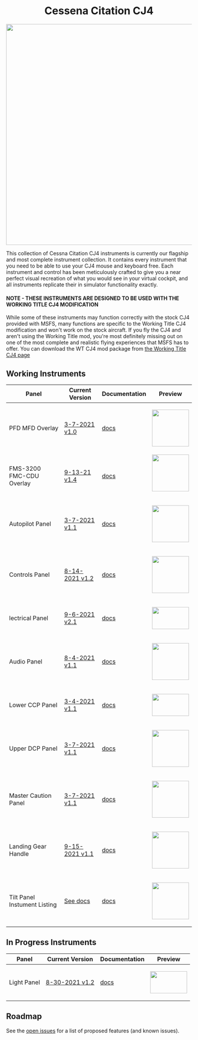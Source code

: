 <!-- PROJECT LOGO -->
<p align="center">
  <h1 align="center">Cessena Citation CJ4</h1>
</p>
<p align="center"><img src="https://user-images.githubusercontent.com/75218511/133437045-c895881c-5502-4885-94dd-b4fe9b288246.png" width="600"/></p>
<p>This collection of Cessna Citation CJ4 instruments is currently our flagship and most complete instrument collection. It contains every instrument that you need to be able to use your CJ4 mouse and keyboard free. Each instrument and control has been meticulously crafted to give you a near perfect visual recreation of what you would see in your virtual cockpit, and all instruments replicate their in simulator functionality exactly.</p>

<h4>NOTE - THESE INSTRUMENTS ARE DESIGNED TO BE USED WITH THE WORKING TITLE CJ4 MODIFICATION</h4>
<p>While some of these instruments may function correctly with the stock CJ4 provided with MSFS, many functions are specific to the Working Title CJ4 modification and won't work on the stock aircraft. If you fly the CJ4 and aren't using the Working Title mod, you're most definitely missing out on one of the most complete and realistic flying experiences that MSFS has to offer. You can download the WT CJ4 mod package from <a href="https://www.workingtitle.aero/packages/cj4/" target="_blank">the Working Title CJ4 page</a></p>

<!-- TABLE OF CONTENTS 
<details open="open">
  <summary><h2 style="display: inline-block">Table of Contents</h2></summary>
  <ol>
    <li>
      <a href="#about-the-project">About The Project</a>
      <ul>
        <li><a href="#built-with">Built With</a></li>
      </ul>
    </li>
    <li>
      <a href="#getting-started">Getting Started</a>
      <ul>
        <li><a href="#prerequisites">Prerequisites</a></li>
        <li><a href="#installation">Installation</a></li>
      </ul>
    </li>
    <li><a href="#usage">Usage</a></li>
    <li><a href="#roadmap">Roadmap</a></li>
    <li><a href="#contributing">Contributing</a></li>

  </ol>
</details>

-->

<!-- ABOUT THE PROJECT -->
## Working Instruments


Panel | Current Version | Documentation | Preview
-------------|-----------------|--------------|--------------
PFD MFD Overlay | [3-7-2021 v1.0](https://github.com/Simstrumentation/Air-Manager/blob/main/Instruments/Cessena_Citation_CJ4/CJ4-PFD_MFD_Overlay/Cessna_CJ4-PFD_MFD_Overlay.siff?raw=true) | [docs](https://github.com/Simstrumentation/Air-Manager/tree/main/Instruments/Cessena_Citation_CJ4/CJ4-PFD_MFD_Overlay) | <p align="center"><img src="https://raw.githubusercontent.com/Simstrumentation/Air-Manager/main/Instruments/Cessena_Citation_CJ4/CJ4-PFD_MFD_Overlay/a418c7e2-ee2c-4606-82cd-8c74248007dc/preview.png" width="100"> </p>
FMS-3200 FMC-CDU Overlay | [9-13-21 v1.4](https://github.com/Simstrumentation/Air-Manager/blob/main/Instruments/Cessena_Citation_CJ4/CJ4-FMS-3200_FMC_CDU_Overlay/Cessna_Citation_CJ4-FMS-3200_FMC_CDU_Overlay.siff?raw=true) | [docs](https://github.com/Simstrumentation/Air-Manager/tree/main/Instruments/Cessena_Citation_CJ4/CJ4-FMS-3200_FMC_CDU_Overlay) | <img src="https://raw.githubusercontent.com/Simstrumentation/Air-Manager/main/Instruments/Cessena_Citation_CJ4/CJ4-FMS-3200_FMC_CDU_Overlay/f7659605-1421-4d75-a347-55d9cb92db57/preview.png" width="100" height="100"> </p>
Autopilot Panel | [3-7-2021 v1.1](https://github.com/Simstrumentation/Air-Manager/blob/main/Instruments/Cessena_Citation_CJ4/CJ4-AutoPilot_Panel/Cessna_Citation_CJ4-AutoPilot_Panel.siff?raw=true) | [docs](https://github.com/Simstrumentation/Air-Manager/tree/main/Instruments/Cessena_Citation_CJ4/CJ4-AutoPilot_Panel) | <p align="center"><img src="https://github.com/Simstrumentation/Air-Manager/blob/main/Instruments/Cessena_Citation_CJ4/CJ4-AutoPilot_Panel/30f0e44d-791c-4ecc-a5c4-eb80d769d3ea/preview.png" width="100"> </p>
Controls Panel | [8-14-2021 v1.2](https://github.com/Simstrumentation/Air-Manager/blob/main/Instruments/Cessena_Citation_CJ4/CJ4-Controls_Panel/Cessna_Citation_CJ4-Controls_Panel.siff?raw=true) | [docs](https://github.com/Simstrumentation/Air-Manager/tree/main/Instruments/Cessena_Citation_CJ4/CJ4-Controls_Panel) | <p align="center"><img src="https://raw.githubusercontent.com/Simstrumentation/Air-Manager/main/Instruments/Cessena_Citation_CJ4/CJ4-Controls_Panel/c5e5c1b1-d600-44a3-901d-2f8f6e086a3d/preview.png" width="100"> </p>
 lectrical Panel | [9-6-2021 v2.1](https://github.com/Simstrumentation/Air-Manager/blob/main/Instruments/Cessena_Citation_CJ4/CJ4-Electrical_Panel/Cessna_Citation_CJ4-Electrical_Panel.siff?raw=true) | [docs](https://github.com/Simstrumentation/Air-Manager/tree/main/Instruments/Cessena_Citation_CJ4/CJ4-Electrical_Panel) | <p align="center"><img src="https://raw.githubusercontent.com/Simstrumentation/Air-Manager/main/Instruments/Cessena_Citation_CJ4/CJ4-Electrical_Panel/3c5dcdca-9a40-4fec-19b5-c0e435f00653/preview.png" width="100" height="60"> </p>
Audio Panel | [8-4-2021 v1.1](https://github.com/Simstrumentation/Air-Manager/blob/main/Instruments/Cessena_Citation_CJ4/CJ4-Audio_Panel/Cessna_Citation_CJ4-Audio_Panel.siff?raw=true) | [docs](https://github.com/Simstrumentation/Air-Manager/tree/main/Instruments/Cessena_Citation_CJ4/CJ4-Audio_Panel) | <p align="center"><img src="https://raw.githubusercontent.com/Simstrumentation/Air-Manager/main/Instruments/Cessena_Citation_CJ4/CJ4-Audio_Panel/cc714760-4287-43e8-323f-d1b817072e43/preview.png" width="100"> </p>
Lower CCP Panel | [3-4-2021 v1.1](https://github.com/Simstrumentation/Air-Manager/blob/main/Instruments/Cessena_Citation_CJ4/CJ4-Lower_CCP_Panel/Cessna_Citation_CJ4-Lower_CCP_Panel%20.siff?raw=true) | [docs](https://github.com/Simstrumentation/Air-Manager/tree/main/Instruments/Cessena_Citation_CJ4/CJ4-Lower_CCP_Panel) | <p align="center"><img src="https://raw.githubusercontent.com/Simstrumentation/Air-Manager/main/Instruments/Cessena_Citation_CJ4/CJ4-Lower_CCP_Panel/1ca3dcd0-b7bb-4bf7-8f1a-be07ac7092cf/preview.png" width="100" height="60"> </p>
Upper DCP Panel | [3-7-2021 v1.1](https://github.com/Simstrumentation/Air-Manager/blob/main/Instruments/Cessena_Citation_CJ4/CJ4-Upper_DCP_Panel/Cessna_Citation_CJ4-Upper_DCP_Panel.siff?raw=true) | [docs](https://github.com/Simstrumentation/Air-Manager/tree/main/Instruments/Cessena_Citation_CJ4/CJ4-Upper_DCP_Panel) | <p align="center"><img src="https://raw.githubusercontent.com/Simstrumentation/Air-Manager/main/Instruments/Cessena_Citation_CJ4/CJ4-Upper_DCP_Panel/646e2e0b-4014-4add-b572-242aa038b2f1/preview.png" width="100"> </p>
Master Caution Panel | [3-7-2021 v1.1](https://github.com/Simstrumentation/Air-Manager/blob/main/Instruments/Cessena_Citation_CJ4/CJ4-Master_Caution_Warning/Cessna_Citation_CJ4-Master_Warning_Caution%20.siff?raw=true) | [docs](https://github.com/Simstrumentation/Air-Manager/tree/main/Instruments/Cessena_Citation_CJ4/CJ4-Master_Caution_Warning) | <p align="center"><img src="https://raw.githubusercontent.com/Simstrumentation/Air-Manager/main/Instruments/Cessena_Citation_CJ4/CJ4-Master_Caution_Warning/2b2cf6ea-8d1a-4a09-a335-83d96ead012e/preview.png" width="100"> </p>
Landing Gear Handle | [9-15-2021 v1.1](https://github.com/Simstrumentation/Air-Manager/blob/main/Instruments/Cessena_Citation_CJ4/CJ4-Landing_Gear_Handle/Cessna_Citation_CJ4-Landing_gear_handle.siff) | [docs](https://github.com/Simstrumentation/Air-Manager/tree/main/Instruments/Cessena_Citation_CJ4/CJ4-Landing_Gear_Handle) | <p align="center"><img src="https://github.com/Simstrumentation/Air-Manager/raw/main/Instruments/Cessena_Citation_CJ4/CJ4-Landing_Gear_Handle/ec2057fa-5839-42d6-1f55-35c13e0feb9f/preview.png?raw=true" width="100"> </p>
Tilt Panel Instument Listing | [See docs](https://github.com/Simstrumentation/Air-Manager/blob/main/Instruments/Cessena_Citation_CJ4/CJ4-Tilt_Panel/) | [docs](https://github.com/Simstrumentation/Air-Manager/tree/main/Instruments/Cessena_Citation_CJ4/CJ4-Tilt_Panel/) | <p align="center"><img src="https://raw.githubusercontent.com/Simstrumentation/Air-Manager/main/Instruments/Cessena_Citation_CJ4/CJ4-Tilt_Panel/LeftPanel.png" width="100" > </p>


<!-- Blank Example

CJ4 | Blah Panel | [3-7-2021 v1.1](Right Click and copy link of raw siff file) | [docs](Link to Instrument Folder) | <p align="center"><img src="RightClickOpenImageAndPaste" width="100" height="60"> </p>

-->

## In Progress Instruments
Panel | Current Version | Documentation | Preview
-------------|-----------------|--------------|--------------
Light Panel | [8-30-2021 v1.2](https://github.com/Simstrumentation/Air-Manager/blob/main/Instruments/Cessena_Citation_CJ4/CJ4-Light_Panel/Cessna_Citation_CJ4-Light_Panel.siff?raw=true) | [docs](https://github.com/Simstrumentation/Air-Manager/tree/main/Instruments/Cessena_Citation_CJ4/CJ4-Light_Panel) | <p align="center"><img src="https://raw.githubusercontent.com/Simstrumentation/Air-Manager/main/Instruments/Cessena_Citation_CJ4/CJ4-Light_Panel/40e12ee4-9d82-427c-8760-372fbcaf482f/preview.png" width="100" height="60"> </p>





<!-- ROADMAP -->
## Roadmap

See the [open issues](https://github.com/Simstrumentation/Air-Manager/issues) for a list of proposed features (and known issues).









